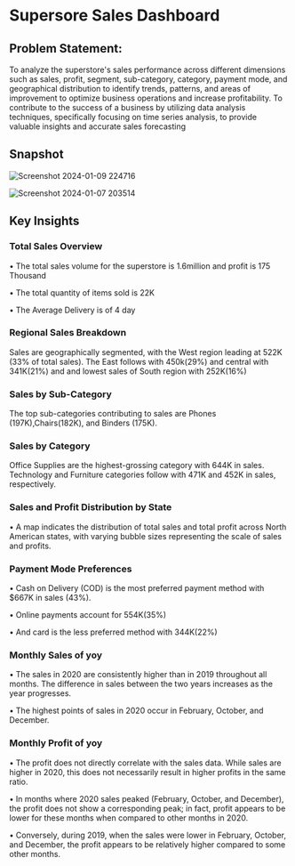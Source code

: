 # Supersore Sales Dashboard

## Problem Statement:
To analyze the superstore's sales performance across different dimensions such as sales, profit, segment, sub-category, category, payment mode, and geographical distribution to identify trends, patterns, and areas of improvement to optimize business operations and increase profitability. To contribute to the success of a business by utilizing data analysis techniques, specifically focusing on time series analysis, to provide valuable insights and accurate sales forecasting

## Snapshot

![Screenshot 2024-01-09 224716](https://github.com/missrakhi/Superstore-Sales-Dashboard/assets/154977141/4e5bd48e-db4d-42b6-a711-bc026e584ea0)

![Screenshot 2024-01-07 203514](https://github.com/missrakhi/Superstore-Sales-Dashboard/assets/154977141/00c1cb43-af6c-4894-a8a4-f267abce82a9)


## Key Insights

### Total Sales Overview

•	The total sales volume for the superstore is 1.6million and profit is 175 Thousand

•	The total quantity of items sold is 22K

•	The Average Delivery is of 4 day

### Regional Sales Breakdown
Sales are geographically segmented, with the West region leading at 522K (33% of total sales).
 The East follows with 450k(29%) and central with 341K(21%) and and lowest sales of South region with 252K(16%)

### Sales by Sub-Category
The top sub-categories contributing to sales are Phones (197K),Chairs(182K), and Binders (175K).

### Sales by Category
Office Supplies are the highest-grossing category with 644K in sales. Technology and Furniture categories follow with 471K and 452K in sales, respectively.

### Sales and Profit Distribution by State
•	A map indicates the distribution of total sales and total profit across North American states, with varying bubble sizes representing the scale of sales and profits.

### Payment Mode Preferences
•	Cash on Delivery (COD) is the most preferred payment method with $667K in sales (43%).

•	Online payments account for 554K(35%) 

•	And card is the less preferred method with 344K(22%) 

### Monthly Sales of yoy
•	The sales in 2020 are consistently higher than in 2019 throughout all months. The difference in sales between the two years increases as the year progresses.

•	The highest points of sales in 2020 occur in February, October, and December.

### Monthly Profit of yoy
•	The profit does not directly correlate with the sales data. While sales are higher in 2020, this does not necessarily result in higher profits in the same ratio.

•	In months where 2020 sales peaked (February, October, and December), the profit does not show a corresponding peak; in fact, profit appears to be lower for these months when compared to other months in 2020.

•	Conversely, during 2019, when the sales were lower in February, October, and December, the profit appears to be relatively higher compared to some other months.




